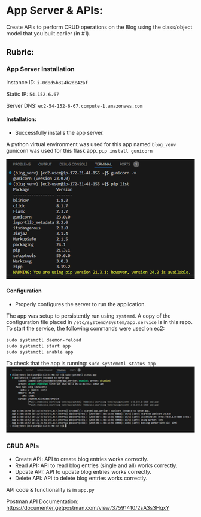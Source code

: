 # App Server & APIs:

Create APIs to perform CRUD operations on the Blog using the class/object model that you built earlier (in #1). 

## Rubric:

### App Server Installation 

Instance ID: `i-0d8d5b324b2dc42af`

Static IP: `54.152.6.67`

Server DNS: `ec2-54-152-6-67.compute-1.amazonaws.com`

#### Installation: 
- Successfully installs the app server. 

A python virtual environment was used for this app named `blog_venv` 
gunicorn was used for this flask app. 
`pip install gunicorn` 

![venv setup](/images/venv_list.png)

#### Configuration 
- Properly configures the server to run the application. 

The app was setup to persistently run using `systemd`. A copy of the configuration file placed in `/etc/systemd/system/app.service` is in this repo.
To start the service, the following commands were used on ec2:
```
sudo systemctl daemon-reload
sudo systemctl start app
sudo systemctl enable app
```

To check that the app is running: `sudo systemctl status app`
![app status](/images/systemd_service_status.png)

### CRUD APIs 
- Create API: API to create blog entries works correctly. 
- Read API: API to read blog entries (single and all) works correctly. 
- Update API: API to update blog entries works correctly. 
- Delete API: API to delete blog entries works correctly. 

API code & functionality is in `app.py`

Postman API Documentation:
https://documenter.getpostman.com/view/37591410/2sA3s3HqxY